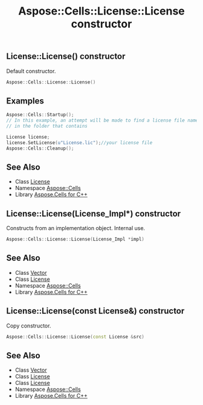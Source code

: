 ﻿---
title: Aspose::Cells::License::License constructor
linktitle: License
second_title: Aspose.Cells for C++ API Reference
description: 'Aspose::Cells::License::License constructor. Default constructor in C++.'
type: docs
weight: 100
url: /cpp/aspose.cells/license/license/
---
## License::License() constructor


Default constructor.

```cpp
Aspose::Cells::License::License()
```


## Examples


```cpp
Aspose::Cells::Startup();
// In this example, an attempt will be made to find a license file named MyLicense.lic
// in the folder that contains

License license;
license.SetLicense(u"License.lic");//your license file
Aspose::Cells::Cleanup();
```

## See Also

* Class [License](../)
* Namespace [Aspose::Cells](../../)
* Library [Aspose.Cells for C++](../../../)
## License::License(License_Impl*) constructor


Constructs from an implementation object. Internal use.

```cpp
Aspose::Cells::License::License(License_Impl *impl)
```

## See Also

* Class [Vector](../../vector/)
* Class [License](../)
* Namespace [Aspose::Cells](../../)
* Library [Aspose.Cells for C++](../../../)
## License::License(const License\&) constructor


Copy constructor.

```cpp
Aspose::Cells::License::License(const License &src)
```

## See Also

* Class [Vector](../../vector/)
* Class [License](../)
* Class [License](../)
* Namespace [Aspose::Cells](../../)
* Library [Aspose.Cells for C++](../../../)
